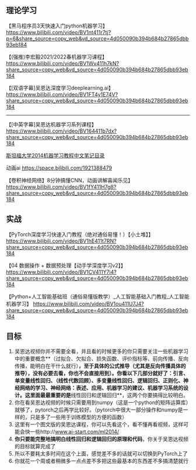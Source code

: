 ## 理论学习

【黑马程序员3天快速入门python机器学习】 https://www.bilibili.com/video/BV1nt411r7tj?p=6&share_source=copy_web&vd_source=4d050090b394b684b27865dbb93eb184

【(强推)李宏毅2021/2022春机器学习课程】 https://www.bilibili.com/video/BV1Wv411h7kN?share_source=copy_web&vd_source=4d050090b394b684b27865dbb93eb184

【[双语字幕]吴恩达深度学习deeplearning.ai】 https://www.bilibili.com/video/BV1FT4y1E74V?share_source=copy_web&vd_source=4d050090b394b684b27865dbb93eb184

---

【[中英字幕]吴恩达机器学习系列课程】 https://www.bilibili.com/video/BV164411b7dx?share_source=copy_web&vd_source=4d050090b394b684b27865dbb93eb184

[斯坦福大学2014机器学习教程中文笔记目录](http://www.ai-start.com/ml2014/)

动画ai https://space.bilibili.com/1921388479

【卷积神经网络】8分钟搞懂CNN，动画讲解喜闻乐见】 https://www.bilibili.com/video/BV1fY411H7g8?share_source=copy_web&vd_source=4d050090b394b684b27865dbb93eb184

## 实战

【PyTorch深度学习快速入门教程（绝对通俗易懂！）【小土堆】】 https://www.bilibili.com/video/BV1hE411t7RN?share_source=copy_web&vd_source=4d050090b394b684b27865dbb93eb184

【04 数据操作 + 数据预处理【动手学深度学习v2】】 https://www.bilibili.com/video/BV1CV411Y7i4?share_source=copy_web&vd_source=4d050090b394b684b27865dbb93eb184

【Python+人工智能基础班（通俗易懂版教学）_人工智能基础入门教程_人工智能机器学习】 https://www.bilibili.com/video/BV1ou411U7J4?share_source=copy_web&vd_source=4d050090b394b684b27865dbb93eb184

## 目标

1. 吴恩达视频你并不需要全看，并且看的时候更多的你只需要关注一些机器学习中的重要概念**（过拟合、欠拟合、损失函数、评价指标等、前向传播、反向传播，能明白在干什么就行）**，至于具体的公式推导（尤其是反向传播具体的推导），没有必要去看，你也不会直接用到）。你看以下几部分就好了：**引言、单变量线性回归、（线性代数回顾）、多变量线性回归、逻辑回归、正则化、神经网络的学习、神经网络：表述、应用、机器学习的建议、机器学习系统的设计**。这里面最最重要的是**线性回归和逻辑回归**，这两个你要搞得比较明白。
2. 你在看吴恩达视频的时候只需要用到numpy（这是一个python的矩阵运算库）就够了，pytorch之后再学比较好。（pytorch中很大一部分操作和numpy是一样的，只是多了一些用于训练模型的方便的函数）
3. 这里有一个图文版的吴恩达课程，你可以先看这个，看不懂再看视频，这样可能会快一些http://www.ai-start.com/ml2014/
3. **你只要能完整地搞明白线性回归和逻辑回归的原理和代码**，你关于吴恩达视频的目标就算完成了
3. 所以不要耗太多时间在这个上面，感觉差不多的话就可以切换到PyTorch上了
3. 你就花一个周或者稍微多一点点差不多把这些最基本的东西差不多搞清楚就行

